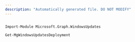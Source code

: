 ```yaml
---
description: "Automatically generated file. DO NOT MODIFY"
---
```


```powershellv1

Import-Module Microsoft.Graph.WindowsUpdates

Get-MgWindowsUpdatesDeployment

```